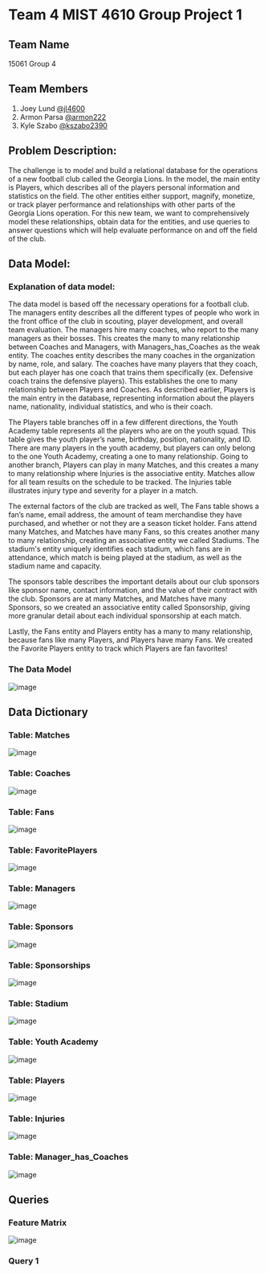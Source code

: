 # Team 4 MIST 4610 Group Project 1

## Team Name
15061 Group 4

## Team Members
1) Joey Lund [@jl4600](https://github.com/jl4600) 
2) Armon Parsa [@armon222](https://github.com/armon222)
3) Kyle Szabo [@kszabo2390](https://github.com/kszabo2390)

## Problem Description:

The challenge is to model and build a relational database for the operations of a new football club called the Georgia Lions. In the model, the main entity is Players, which describes all of the players personal information and statistics on the field. The other entities either support, magnify, monetize, or track player performance and relationships with other parts of the Georgia Lions operation. For this new team, we want to comprehensively model these relationships, obtain data for the entities, and use queries to answer questions which will help evaluate performance on and off the field of the club. 

## Data Model:

### Explanation of data model:

The data model is based off the necessary operations for a football club. The managers entity describes all the different types of people who work in the front office of the club in scouting, player development, and overall team evaluation. The managers hire many coaches, who report to the many managers as their bosses. This creates the many to many relationship between Coaches and Managers, with Managers_has_Coaches as the weak entity. The coaches entity describes the many coaches in the organization by name, role, and salary. 
The coaches have many players that they coach, but each player has one coach that trains them specifically (ex. Defensive coach trains the defensive players). This establishes the one to many relationship between Players and Coaches. As described earlier, Players is the main entry in the database, representing information about the players name, nationality, individual statistics, and who is their coach. 


The Players table branches off in a few different directions, the Youth Academy table represents all the players who are on the youth squad. This table gives the youth player’s name, birthday, position, nationality, and ID. There are many players in the youth academy, but players can only belong to the one Youth Academy, creating a one to many relationship. Going to another branch, Players can play in many Matches, and this creates a many to many relationship where Injuries is the associative entity. Matches allow for all team results on the schedule to be tracked. The Injuries table illustrates injury type and severity for a player in a match. 


The external factors of the club are tracked as well, The Fans table shows a fan’s name, email address, the amount of team merchandise they have purchased, and whether or not they are a season ticket holder. Fans attend many Matches, and Matches have many Fans, so this creates another many to many relationship, creating an associative entity we called Stadiums. The stadium's entity uniquely identifies each stadium, which fans are in attendance, which match is being played at the stadium, as well as the stadium name and capacity. 


The sponsors table describes the important details about our club sponsors like sponsor name, contact information, and the value of their contract with the club. Sponsors are at many Matches, and Matches have many Sponsors, so we created an associative entity called Sponsorship, giving more granular detail about each individual sponsorship at each match. 


Lastly, the Fans entity and Players entity has a many to many relationship, because fans like many Players, and Players have many Fans. We created the Favorite Players entity to track which Players are fan favorites!

### The Data Model
![image](https://github.com/armon222/MIST-4600/assets/62662242/88d1fe69-6064-4164-99c0-42c5e63dd189)


## Data Dictionary

### Table: Matches

![image](https://github.com/armon222/MIST-4600/assets/62662242/01413aaf-676a-4f17-8228-649b64891ad2)

### Table: Coaches

![image](https://github.com/armon222/MIST-4600/assets/62662242/4198559d-c50f-432b-85f3-eafee03ce2f1)

### Table: Fans

![image](https://github.com/armon222/MIST-4600/assets/62662242/849c54d3-6325-4d3e-90f5-cdaea535b1d2)

### Table: FavoritePlayers

![image](https://github.com/armon222/MIST-4600/assets/62662242/fe1c7831-8955-4ac7-9025-079289afdb13)

### Table: Managers

![image](https://github.com/armon222/MIST-4600/assets/62662242/3197194d-230f-4120-83ab-db6fb6c3bc17)

### Table: Sponsors

![image](https://github.com/armon222/MIST-4600/assets/62662242/9ab5d236-dd7f-4cd2-8112-bd1dc90cfe26)

### Table: Sponsorships

![image](https://github.com/armon222/MIST-4600/assets/62662242/87f9e193-17af-45bc-8437-0d5cae01705f)

### Table: Stadium

![image](https://github.com/armon222/MIST-4600/assets/62662242/ee7a2190-da5c-4673-a4cc-e62543e02b5e)

### Table: Youth Academy

![image](https://github.com/armon222/MIST-4600/assets/62662242/ff190c37-fb64-44e2-bc3e-bb50d5e8511b)

### Table: Players

![image](https://github.com/armon222/MIST-4600/assets/62662242/62799eb1-8107-4790-b10e-04c54bcab042)

### Table: Injuries

![image](https://github.com/armon222/MIST-4600/assets/62662242/6414d925-7bcb-40c0-a2db-47d1aee66724)

### Table: Manager_has_Coaches

![image](https://github.com/armon222/MIST-4600/assets/62662242/e2c73b61-41cd-4fc4-aa45-82172287582d)


## Queries

### Feature Matrix

![image](https://github.com/armon222/MIST-4600/assets/62662242/e276be34-a0bb-4587-a6ea-eee248c9836f)

### Query 1
